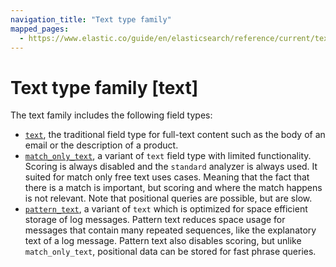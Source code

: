 ```yaml
---
navigation_title: "Text type family"
mapped_pages:
  - https://www.elastic.co/guide/en/elasticsearch/reference/current/text-type-family.html
---
```


# Text type family [text]


The text family includes the following field types:

* [`text`](/reference/elasticsearch/mapping-reference/text.md), the traditional field type for full-text content such as the body of an email or the description of a product.
* [`match_only_text`](/reference/elasticsearch/mapping-reference/match-only-text.md), a variant of `text` field type with limited functionality. Scoring is always disabled and the `standard` analyzer is always used. It suited for match only free text uses cases. Meaning that the fact that there is a match is important, but scoring and where the match happens is not relevant. Note that positional queries are possible, but are slow.
* [`pattern_text`](/reference/elasticsearch/mapping-reference/pattern-text.md), a variant of `text` which is optimized for space efficient storage of log messages. Pattern text reduces space usage for messages that contain many repeated sequences, like the explanatory text of a log message. Pattern text also disables scoring, but unlike `match_only_text`, positional data can be stored for fast phrase queries.

